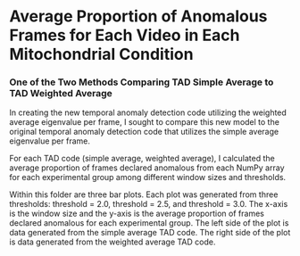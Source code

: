 # Average Proportion of Anomalous Frames for Each Video in Each Mitochondrial Condition
### One of the Two Methods Comparing TAD Simple Average to TAD Weighted Average

In creating the new temporal anomaly detection code utilizing the weighted average eigenvalue per frame, I sought to compare this new model to the original temporal anomaly 
detection code that utilizes the simple average eigenvalue per frame. 

For each TAD code (simple average, weighted average), I calculated the average proportion of frames declared anomalous from each NumPy array for each experimental group among different
window sizes and thresholds. 

Within this folder are three bar plots. Each plot was generated from three thresholds: threshold = 2.0, threshold = 2.5, and threshold = 3.0. 
The x-axis is the window size and the y-axis is the average proportion of frames declared anomalous for each experimental group. The left side of the plot is data generated 
from the simple average TAD code. The right side of the plot is data generated from the weighted average TAD code. 
